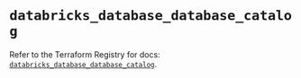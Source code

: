 # `databricks_database_database_catalog`

Refer to the Terraform Registry for docs: [`databricks_database_database_catalog`](https://registry.terraform.io/providers/databricks/databricks/1.88.0/docs/resources/database_database_catalog).
